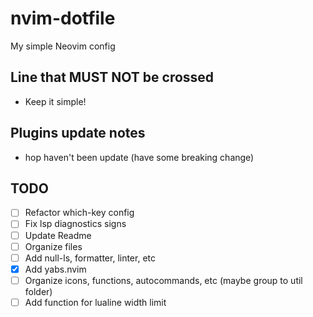 # nvim-dotfile
My simple Neovim config

## Line that MUST NOT be crossed
  - Keep it simple!

## Plugins update notes
- hop haven't been update (have some breaking change)

## TODO
  - [ ] Refactor which-key config
  - [ ] Fix lsp diagnostics signs
  - [ ] Update Readme
  - [ ] Organize files
  - [ ] Add null-ls, formatter, linter, etc
  - [x] Add yabs.nvim
  - [ ] Organize icons, functions, autocommands, etc (maybe group to util folder)
  - [ ] Add function for lualine width limit
